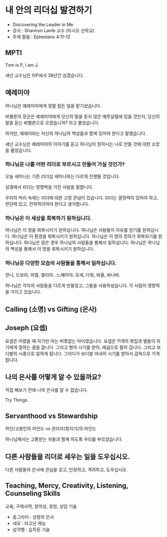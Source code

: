 # 내 안의 리더십 발견하기 

* Discovering the Leader in Me
* 강사 : Shannon Lamb 교수 (미시오 신학교)
* 주제 말씀 : Ephesians 4:11-12 



## MPTI

Tom is P, I am J.

새넌 교수님은 IVF에서 38년간 섬겼습니다.



## 예레미야

하나님은 예레미야에게 정말 힘든 일을 맡기셨습니다.

바벨론의 장군은 예레미야에게 당신의 말을 듣지 않은 예루살렘에 있을 것인지, 당신의 말을 듣는 바벨론으로 오겠습니까? 라고 물었습니다.

하지만, 예레이먀는 자신의 하나님의 백성들과 함께 있어야 한다고 말했습니다.

섀넌 교수님은 예레미야의 이야기를 듣고 하나님이 원하시는 나로 만들 것에 대한 소망을 품었습니다.



### 하나님은 나를 어떤 리더로 부르시고 만들어 가실 것인가?

오늘 세미나는 기존 리더십 세미나와는 다르게 진행될 것입니다. 

성경에서 리더는 영향력을 가진 사람을 말합니다. 

우리의 머리 속에는 리더에 대한 고정 관념이 있습니다. 리더는 결정력이 있어야 하고, 판단력 있고, 전략적이어야 한다고 생각합니다. 



### 하나님은 이 세상을 회복하기 원하십니다.

하나님은 이 땅을 회복시키기 원하십니다. 하나님은 사람들이 자유를 얻기를 원하십니다. 하나님은 이 환경을 회복시키기 원하십니다. 하나님은 이 땅의 정의가 회복되기를 원하십니다. 하나님은 많은 경우 하나님의 사람들을 통해서 일하십니다. 하나님은 하나님의 백성을 통해서 이 땅을 회복시키기 원하십니다. 



### 하나님은 다양한 모습의 사람들을 통해서 일하십니다.

한나, 드보라, 야엘, 엘리야 , 느혜미야, 모세, 다윗, 바울, 바나바.

하나님은 각자의 사람들을 다르게 만들었고, 그들을 사용하셨습니다. 각 사람이 영향력을 가지고 있습니다. 



## Calling (소명) vs Gifting (은사)



## Joseph (요셉)

요셉은 어렸을 때 자기만 아는 버릇없는 아이였습니다. 요셉은 11개의 볏집과 별들이 자기에게 절하는 꿈을 꿉니다. 그리고 형의 시기를 받아, 애굽으로 팔려 갑니다. 그리고 보디발의 시종으로 일하게 됩니다. 그러다가 보디발 아내의 시기를 받아서 감옥으로 가게 됩니다. 



## 나의 은사를 어떻게 알 수 있을까요?

직접 해보기 전에 나의 은사를 알 수 없습니다.

Try Things.



## Servanthood vs Stewardship

하인/고용인의 마인드 vs 관리자(청지기)의 마인드

하나님께서는 고통받는 자들과 함께 하도록 우리를 부르셨습니다.



## 다른 사람들을 리더로 세우는 일을 도우십시오.

다른 사람들의 은사에 관심을 갖고, 인정하고, 격려하고, 도우십시오.



## Teaching, Mercy, Creativity, Listening, Counseling Skills

교육, 구제사역, 창의성, 경청, 상담 기술

* 동그라미 : 성령의 은사
* 네모 : 타고난 재능
* 삼각형 : 습득된 기술



